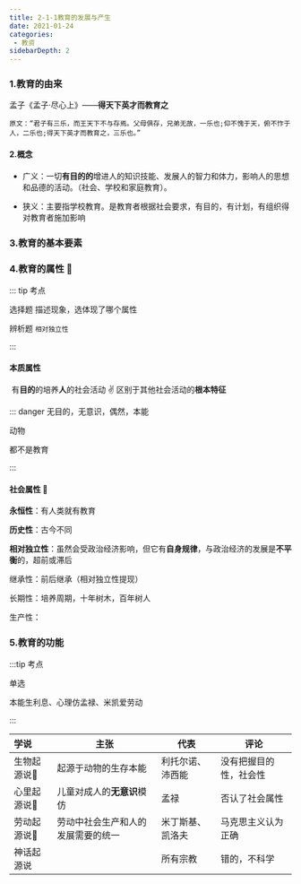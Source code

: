 ```yaml
---
title: 2-1-1教育的发展与产生
date: 2021-01-24
categories:
 - 教资
sidebarDepth: 2
---
```


### 1.教育的由来

孟子《孟子·尽心上》——**得天下英才而教育之**

`原文：“君子有三乐，而王天下不与存焉。父母俱存，兄弟无故，一乐也;仰不愧于天，俯不怍于人，二乐也;得天下英才而教育之，三乐也。”`

#### 2.概念

- 广义：一切**有目的的**增进人的知识技能、发展人的智力和体力，影响人的思想和品德的活动。（社会、学校和家庭教育）。

- 狭义：主要指学校教育。是教育者根据社会要求，有目的，有计划，有组织得对教育者施加影响

### 3.教育的基本要素

### 4.教育的属性 :rocket:

::: tip 考点

选择题  描述现象，选体现了哪个属性

辨析题 `相对独立性`

:::

#### 本质属性

​	有**目的**的培养**人**的社会活动  :v: 区别于其他社会活动的**根本特征**

::: danger
无目的，无意识，偶然，本能

动物

都不是教育

:::

#### 社会属性 :rocket:

**永恒性**：有人类就有教育 

**历史性**：古今不同

**相对独立性**：虽然会受政治经济影响，但它有**自身规律**，与政治经济的发展是**不平衡**的，超前或滞后

继承性：前后继承（相对独立性提现）

长期性：培养周期，十年树木，百年树人

生产性：

### 5.教育的功能

:::tip 考点

单选

本能生利息、心理仿孟禄、米凯爱劳动

:::

| 学说               | 主张                               | 代表             | 评论                   |
| :----------------- | ---------------------------------- | ---------------- | ---------------------- |
| 生物起源说:rocket: | 起源于动物的生存本能               | 利托尔诺、沛西能 | 没有把握目的性，社会性 |
| 心里起源说:rocket: | 儿童对成人的**无意识**模仿         | 孟禄             | 否认了社会属性         |
| 劳动起源说:rocket: | 劳动中社会生产和人的发展需要的统一 | 米丁斯基、凯洛夫 | 马克思主义认为正确     |
| 神话起源说         |                                    | 所有宗教         | 错的，不科学           |

